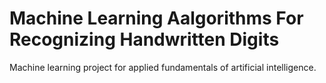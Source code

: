 # Machine Learning Aalgorithms For Recognizing Handwritten Digits

Machine learning project for applied fundamentals of artificial intelligence.
